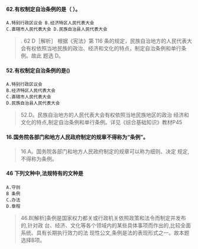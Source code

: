 #### 62.有权制定自治条例的是（ ）。
    A.特别行政区议会 B.经济特区人民代表大会
    C.直辖市人民代表大会 D.民族自治县人民代表大会
>   . 62 D［解析］ 根据《宪法》第 116 条的规定，民族自治地方的人民代表大
    会有权依照当地民族的政治、经济和文化的特点，制定自治条例和单行条例。故此
    题选 D。

#### 52.有权制定自治条例的是()
    A.特别行政区议会
    B.经济特区人民代表大会
    C.直辖市人民代表大会
    D.民族自治县人民代表大会
>   52.D。民族自治地方的人民代表大会有权依照当地民族地区的政治
    经济和文化的特点,制定自治条例和单行条例。详见《综合基础知识》教材P45

#### 16.国务院各部门和地方人民政府制定的规章不得称为“条例”。
>   16.A。国务院各部门和地方人民政府制定的规章可以称为细则、决定
    规定,不得称为条例。

#### 46 下列文种中,法规特有的文种是
    A.守则
    B 条例
    C.办法
    D.章程
>   46.B[解析]条例是国家权力都关或行政机关依照政策和法令而制定并发布的,针对政
台、经济、文化等各个领域内的某些具体事项而作出的,比较全面系统、具有长期执行效力的法
现性公文,条例是法的表现形式之一。故本题选择B项。










